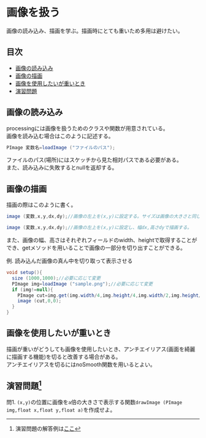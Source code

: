 # 画像を扱う
画像の読み込み、描画を学ぶ。描画時にとても重いため多用は避けたい。

## 目次
* [画像の読み込み](#画像の読み込み)
* [画像の描画](#画像の描画)
* [画像を使用したいが重いとき](#画像を使用したいが重いとき)
* [演習問題](#演習問題1)

## 画像の読み込み
processingには画像を扱うためのクラスや関数が用意されている。  
画像を読み込む場合はこのように記述する。
```java
PImage 変数名=loadImage ("ファイルのパス");
```
ファイルのパス(場所)にはスケッチから見た相対パスである必要がある。  
また、読み込みに失敗するとnullを返却する。

## 画像の描画
描画の際はこのように書く。
```java
image (変数,x,y,dx,dy);//画像の左上を(x,y)に設定する。サイズは画像の大きさと同じ。

image (変数,x,y,dx,dy);//画像の左上を(x,y)に設定し、幅dx,高さdyで描画する。
```
また、画像の幅、高さはそれぞれフィールドのwidth、heightで取得することができ、getメソッドを用いることで画像の一部分を切り出すことができる。

例. 読み込んだ画像の真ん中を切り取って表示させる
```java
void setup(){
  size (1000,1000);//必要に応じて変更
  PImage img=loadImage ("sample.png");//必要に応じて変更
  if (img!=null){
    PImage cut=img.get(img.width/4,img.height/4,img.width/2,img.height/2);
    image (cut,0,0);
  }
}
```

## 画像を使用したいが重いとき
描画が重いがどうしても画像を使用したいとき、アンチエイリアス(画面を綺麗に描画する機能)を切ると改善する場合がある。  
アンチエイリアスを切るにはnoSmooth関数を用いるとよい。

## 演習問題[^1]
問1. `(x,y)`の位置に画像を`a`倍の大きさで表示する関数`drawImage (PImage img,float x,float y,float a)`を作成せよ。

[^1]: 演習問題の解答例は[ここ](answers.md)